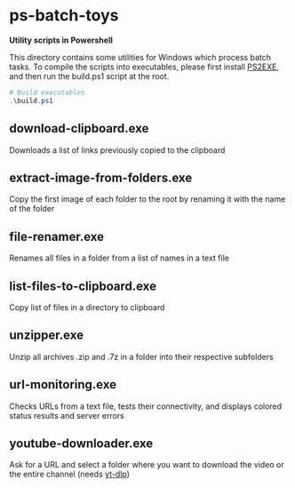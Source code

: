 # ps-batch-toys

**Utility scripts in Powershell**

This directory contains some utilities for Windows which process batch tasks. To compile the scripts into executables, please first install [PS2EXE](https://github.com/MScholtes/PS2EXE), and then run the build.ps1 script at the root.

```PowerShell
# Build executables
.\build.ps1
```

## download-clipboard.exe

Downloads a list of links previously copied to the clipboard

## extract-image-from-folders.exe

Copy the first image of each folder to the root by renaming it with the name of the folder

## file-renamer.exe

Renames all files in a folder from a list of names in a text file

## list-files-to-clipboard.exe

Copy list of files in a directory to clipboard

## unzipper.exe

Unzip all archives .zip and .7z in a folder into their respective subfolders

## url-monitoring.exe

Checks URLs from a text file, tests their connectivity, and displays colored status results and server errors

## youtube-downloader.exe

Ask for a URL and select a folder where you want to download the video or the entire channel (needs [yt-dlp](https://github.com/yt-dlp/yt-dlp))